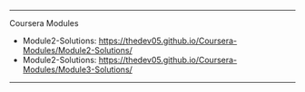 
****************************************************************************************************************************************************************************
 Coursera Modules
  - Module2-Solutions: https://thedev05.github.io/Coursera-Modules/Module2-Solutions/
  - Module2-Solutions: https://thedev05.github.io/Coursera-Modules/Module3-Solutions/
  
  
 
****************************************************************************************************************************************************************************
